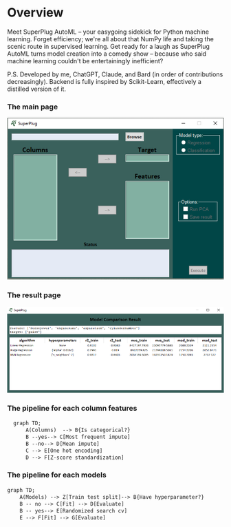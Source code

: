 # Overview
Meet SuperPlug AutoML – your easygoing sidekick for Python machine learning. Forget efficiency; we're all about that NumPy life and taking the scenic route in supervised learning. Get ready for a laugh as SuperPlug AutoML turns model creation into a comedy show – because who said machine learning couldn't be entertainingly inefficient?

P.S. Developed by me, ChatGPT, Claude, and Bard (in order of contributions decreasingly). Backend is fully inspired by Scikit-Learn, effectively a distilled version of it. 

### The main page
![alt text](main_page.PNG)

### The result page
![alt text](result_page.PNG)

### The pipeline for each column features
```mermaid
  graph TD;
      A(Columns)  --> B{Is categorical?}
      B --yes--> C[Most frequent impute]
      B --no--> D[Mean impute]
      C --> E[One hot encoding]
      D --> F[Z-score standardization]
```

 ### The pipeline for each models
 ```mermaid
 graph TD;
	 A(Models) --> Z[Train test split]--> B{Have hyperparameter?}
	 B -- no --> C[Fit] --> D[Evaluate]
	 B -- yes--> E[Randomized search cv]
	 E --> F[Fit] --> G[Evaluate]